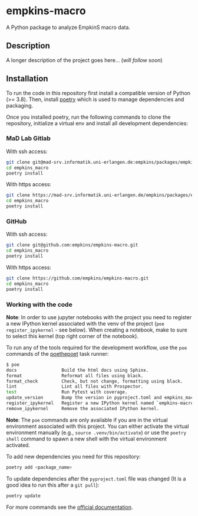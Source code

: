 # empkins-macro

A Python package to analyze EmpkinS macro data.


## Description

A longer description of the project goes here... (*will follow soon*)


## Installation

To run the code in this repository first install a compatible version of Python (>= 3.8). 
Then, install [poetry](https://python-poetry.org) which is used to manage dependencies and packaging.

Once you installed poetry, run the following commands to clone the repository, initialize a virtual env and install 
all development dependencies:

### MaD Lab Gitlab
With ssh access:

```bash
git clone git@mad-srv.informatik.uni-erlangen.de:empkins/packages/empkins-macro.git
cd empkins_macro
poetry install
```

With https access:

```bash
git clone https://mad-srv.informatik.uni-erlangen.de/empkins/packages/empkins-macro.git
cd empkins_macro
poetry install
```

### GitHub
With ssh access:

```bash
git clone git@github.com:empkins/empkins-macro.git
cd empkins_macro
poetry install
```

With https access:

```bash
git clone https://github.com/empkins/empkins-macro.git
cd empkins_macro
poetry install
```

### Working with the code

**Note**: In order to use jupyter notebooks with the project you need to register a new IPython 
kernel associated with the venv of the project (`poe register_ipykernel` - see below). 
When creating a notebook, make to sure to select this kernel (top right corner of the notebook).


To run any of the tools required for the development workflow, use the `poe` commands of the 
[poethepoet](https://github.com/nat-n/poethepoet) task runner:

```bash
$ poe
docs                 Build the html docs using Sphinx.
format               Reformat all files using black.
format_check         Check, but not change, formatting using black.
lint                 Lint all files with Prospector.
test                 Run Pytest with coverage.
update_version       Bump the version in pyproject.toml and empkins_macro.__init__ .
register_ipykernel   Register a new IPython kernel named `empkins-macro` linked to the virtual environment.
remove_ipykernel     Remove the associated IPython kernel.
```

**Note**: The `poe` commands are only available if you are in the virtual environment associated with this project. 
You can either activate the virtual environment manually (e.g., `source .venv/bin/activate`) or use the `poetry shell` 
command to spawn a new shell with the virtual environment activated.

To add new dependencies you need for this repository:
```bash
poetry add <package_name>
```

To update dependencies after the `pyproject.toml` file was changed (It is a good idea to run this after a `git pull`):
```bash
poetry update
```

For more commands see the [official documentation](https://python-poetry.org/docs/cli/).
